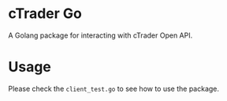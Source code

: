 # cTrader Go
A Golang package for interacting with cTrader Open API.

# Usage
Please check the `client_test.go` to see how to use the package.
